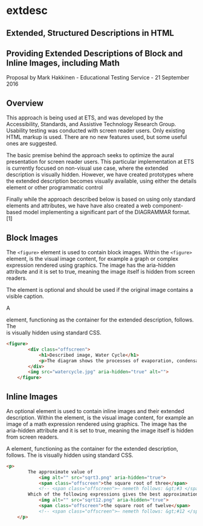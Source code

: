 # extdesc
## Extended, Structured Descriptions in HTML
## Providing Extended Descriptions of Block and Inline Images, including Math

Proposal by Mark Hakkinen - Educational Testing Service - 21 September 2016

## Overview

This approach is being used at ETS, and was developed by the Accessibility, Standards, and Assistive Technology Research Group. Usability testing was conducted with screen reader users. Only existing HTML markup is used.  There are no new features used, but some useful ones are suggested.

The basic premise behind the approach seeks to optimize the aural presentation for screen reader users.  This particular implementation at ETS is currently focused on non-visual use case, where the extended description is visually hidden.  However, we have created prototypes where the extended description becomes visually available, using either the details element or other programmatic control

Finally while the approach described below is based on using only standard elements and attributes, we have have also created a web component-based model implementing a significant part of the DIAGRAMMAR format. [1]

## Block Images

The `<figure>` element is used to contain block images.  Within the `<figure>` element, is the visual image content, for example a graph or complex expression rendered using graphics.  The image has the aria-hidden attribute and it is set to true, meaning the image itself is hidden from screen readers.

The <caption> element is optional and should be used if the original image contains a visible caption.

A <div> element, functioning as the container for the extended description, follows. The <div> is visually hidden using standard CSS.


``` HTML
<figure>
		<div class="offscreen">
			<h1>Described image, Water Cycle</h1>
			<p>The diagram shows the processes of evaporation, condensation, evapotranspiration, water storage in ice and snow, and precipitation. The water table and ground water flow are also shown.</p>
		</div>
		<img src="watercycle.jpg" aria-hidden="true" alt="">
	</figure>
``` 

## Inline Images

An optional <span> element is used to contain inline images and their extended description.  Within the <span> element, is the visual image content, for example an image of a math expression rendered using graphics.  The image has the aria-hidden attribute and it is set to true, meaning the image itself is hidden from screen readers.

A <span> element, functioning as the container for the extended description, follows. The <span> is visually hidden using standard CSS.

``` HTML
<p>
		The approximate value of 
			<img alt="" src="sqrt3.png" aria-hidden="true">
			<span class="offscreen">the square root of three</span>
			<!-- <span class="offscreen">— nemeth follows: &gt;#3 </span> --> is 1.732. 
		Which of the following expressions gives the best approximation of 
			<img alt="" src="sqrt12.png" aria-hidden="true">
			<span class="offscreen">the square root of twelve</span>
			<!-- <span class="offscreen">— nemeth follows: &gt;#12 </span> --> ?
	</p>
```
